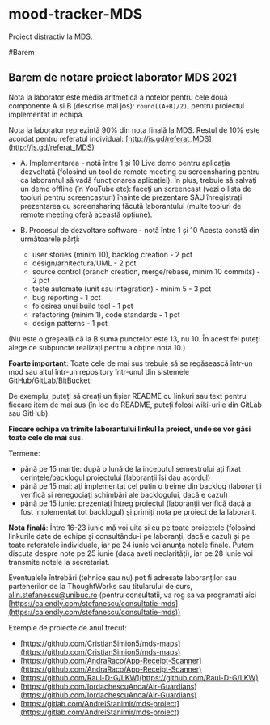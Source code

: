 # mood-tracker-MDS
Proiect distractiv la MDS.

#Barem
## Barem de notare proiect laborator MDS 2021
Nota la laborator este media aritmetică a notelor pentru cele două componente A și B (descrise mai jos): ```round((A+B)/2)```, pentru proiectul implementat în echipă. 

Nota la laborator reprezintă 90% din nota finală la MDS. Restul de 10% este acordat pentru referatul individual: [http://is.gd/referat_MDS](http://is.gd/referat_MDS)

 - A. Implementarea - notă între 1 și 10
Live demo pentru aplicația dezvoltată (folosind un tool de remote meeting cu screensharing pentru ca laborantul să vadă  funcționarea aplicației).
 În plus, trebuie să salvați un demo offline (în YouTube etc): faceți un screencast (vezi o lista de tooluri pentru screencasturi) înainte de prezentare SAU înregistrați prezentarea cu screensharing făcută laborantului (multe tooluri de remote meeting oferă această opțiune).

 - B. Procesul de dezvoltare software - notă între 1 și 10
Acesta constă din următoarele părți:
   - user stories (minim 10), backlog creation - 2 pct
   - design/arhitectura/UML - 2 pct
   - source control (branch creation, merge/rebase, minim 10 commits) - 2 pct
   - teste automate (unit sau integration) - minim 5 - 3 pct
   - bug reporting - 1 pct
   - folosirea unui build tool - 1 pct
   - refactoring (minim 1), code standards - 1 pct
   - design patterns - 1 pct

(Nu este o greșeală că la B suma punctelor este 13, nu 10. În acest fel puteți alege ce subpuncte realizați pentru a obține nota 10.)

**Foarte important**: Toate cele de mai sus trebuie să se regăsească într-un mod sau altul într-un repository într-unul din sistemele GitHub/GitLab/BitBucket! 

De exemplu, puteți să creați un fișier README cu linkuri sau text pentru fiecare item de mai sus (în loc de README, puteți folosi wiki-urile din GitLab sau GitHub). 

**Fiecare echipa va trimite laborantului linkul la proiect, unde se vor găsi toate cele de mai sus.**

Termene: 
 - până pe 15 martie: după o lună de la inceputul semestrului ați fixat cerințele/backlogul proiectului (laboranții își dau acordul)
 - până pe 15 mai: ați implementat cel putin o treime din backlog (laboranții verifică și renegociați schimbări ale backlogului, dacă e cazul)
 - până pe 15 iunie: prezentați întreg proiectul (laboranții verifică dacă a fost implementat tot backlogul) și primiți nota pe proiect de la laborant.

**Nota finală**: Între 16-23 iunie mă voi uita și eu pe toate proiectele (folosind linkurile date de echipe și consultându-i pe laboranți, dacă e cazul) și pe toate referatele individuale, iar pe 24 iunie voi anunța notele finale. Putem discuta despre note pe 25 iunie (daca aveti neclarități), iar pe 28 iunie voi transmite notele la secretariat.

Eventualele întrebări (tehnice sau nu) pot fi adresate laboranților 
sau partenerilor de la ThoughtWorks sau titularului de curs, 
alin.stefanescu@unibuc.ro (pentru consultatii, va rog sa va programati aici [https://calendly.com/stefanescu/consultatie-mds](https://calendly.com/stefanescu/consultatie-mds))

Exemple de proiecte de anul trecut:
- [https://github.com/CristianSimion5/mds-maps](https://github.com/CristianSimion5/mds-maps)
- [https://github.com/AndraRaco/App-Receipt-Scanner](https://github.com/AndraRaco/App-Receipt-Scanner)
- [https://github.com/Raul-D-G/LKW](https://github.com/Raul-D-G/LKW)
- [https://github.com/IordachescuAnca/Air-Guardians](https://github.com/IordachescuAnca/Air-Guardians)
- [https://gitlab.com/AndreiStanimir/mds-proiect](https://gitlab.com/AndreiStanimir/mds-proiect)
